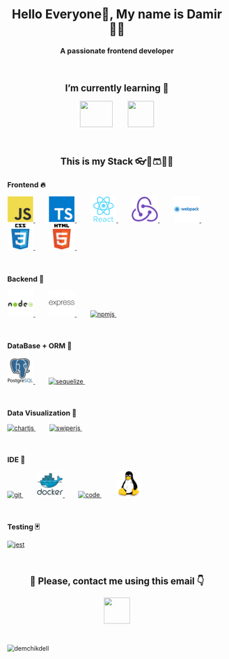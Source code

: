 <h1 align="center">Hello Everyone👋, My name is Damir 🧙‍♂️</h1>

<h3 align="center">A passionate frontend developer </h3>
<p>&nbsp;</p>




<h2 align="center">I’m currently learning 🧩</h2>
<p align='center'>
<img src="https://miro.medium.com/max/1024/1*UWpmhI3AEdFY7gjHIZH-2w.png" width="75" height="60"/> &nbsp; &nbsp; &nbsp; &nbsp;
<a href="https://www.rust-lang.org/" target="_blank" rel="noreferrer">
<img src="https://www.rust-lang.org/static/images/rust-logo-blk.svg" width="60" height="60"/> </a>
<p>&nbsp;</p>

<h2 align="center">This is my Stack 👓👔🩳🧦👟</h2>
<p align='center'>

<h3 align="left">Frontend 🔥</h3>

<a href="https://developer.mozilla.org/en-US/docs/Web/JavaScript" target="_blank" rel="noreferrer"> <img src="https://raw.githubusercontent.com/devicons/devicon/master/icons/javascript/javascript-original.svg" alt="javascript" width="60" height="60"/> </a> &nbsp; &nbsp; &nbsp; &nbsp;
<a href="https://www.typescriptlang.org/" target="_blank" rel="noreferrer"> <img src="https://raw.githubusercontent.com/devicons/devicon/master/icons/typescript/typescript-original.svg" alt="typescript" width="60" height="60"/> </a> &nbsp; &nbsp; &nbsp; &nbsp;
<a href="https://reactjs.org/" target="_blank" rel="noreferrer"> <img src="https://raw.githubusercontent.com/devicons/devicon/master/icons/react/react-original-wordmark.svg" alt="react" width="60" height="60"/> </a> &nbsp; &nbsp; &nbsp; &nbsp;
<a href="https://redux.js.org" target="_blank" rel="noreferrer"> <img src="https://raw.githubusercontent.com/devicons/devicon/master/icons/redux/redux-original.svg" alt="redux" width="60" height="60"/> </a> &nbsp; &nbsp; &nbsp; &nbsp;
<a href="https://webpack.js.org" target="_blank" rel="noreferrer"> <img src="https://raw.githubusercontent.com/devicons/devicon/d00d0969292a6569d45b06d3f350f463a0107b0d/icons/webpack/webpack-original-wordmark.svg" alt="webpack" width="60" height="60"/> </a> &nbsp; &nbsp; &nbsp; &nbsp;
<a href="https://www.w3schools.com/css/" target="_blank" rel="noreferrer"> <img src="https://raw.githubusercontent.com/devicons/devicon/master/icons/css3/css3-original-wordmark.svg" alt="css3" width="60" height="60"/> </a> &nbsp; &nbsp; &nbsp; &nbsp;
<a href="https://www.w3.org/html/" target="_blank" rel="noreferrer"> <img src="https://raw.githubusercontent.com/devicons/devicon/master/icons/html5/html5-original-wordmark.svg" alt="html5" width="60" height="60"/> </a> &nbsp; &nbsp;
<p>&nbsp;</p>



<h3 align="left">Backend 🧊</h3>


<a href="https://nodejs.org" target="_blank" rel="noreferrer"> <img src="https://raw.githubusercontent.com/devicons/devicon/master/icons/nodejs/nodejs-original-wordmark.svg" alt="nodejs" width="60" height="60"/> </a> &nbsp; &nbsp; &nbsp; &nbsp;
<a href="https://expressjs.com" target="_blank" rel="noreferrer"> <img src="https://raw.githubusercontent.com/devicons/devicon/master/icons/express/express-original-wordmark.svg" alt="express" width="60" height="60"/> </a> &nbsp; &nbsp; &nbsp; &nbsp;
<a href="https://www.npmjs.com/" target="_blank" rel="noreferrer"> <img src="https://logojinni.com/image/logos/npm.svg" alt="npmjs" width="60" height="60"/> </a> &nbsp; &nbsp;
<p>&nbsp;</p>


<h3 align="left">DataBase + ORM 🧊</h3>

<a href="https://www.postgresql.org" target="_blank" rel="noreferrer"> <img src="https://raw.githubusercontent.com/devicons/devicon/master/icons/postgresql/postgresql-original-wordmark.svg" alt="postgresql" width="60" height="60"/> </a> &nbsp; &nbsp; &nbsp; &nbsp;
<a href="https://sequelize.org" target="_blank" rel="noreferrer"> <img src="https://sequelize.org/img/logo.svg" alt="sequelize" width="60" height="60"/> </a> &nbsp; &nbsp;
<p>&nbsp;</p>

<h3 align="left">Data Visualization 🍭</h3

<a href="https://www.chartjs.org" target="_blank" rel="noreferrer"> <img src="https://www.chartjs.org/media/logo-title.svg" alt="chartjs" width="60" height="60"/> </a> &nbsp; &nbsp; &nbsp; &nbsp; 
<a href="https://swiperjs.com" target="_blank" rel="noreferrer"> <img src="https://www.drupal.org/files/styles/grid-3/public/project-images/logo_106.png?itok=L18J87vl" alt="swiperjs" width="60" height="60"/> </a> &nbsp; &nbsp;
<p>&nbsp;</p>

<h3 align="left">IDE 🌵</h3

<a href="https://git-scm.com/" target="_blank" rel="noreferrer"> <img src="https://www.vectorlogo.zone/logos/git-scm/git-scm-icon.svg" alt="git" width="60" height="60"/> </a> &nbsp; &nbsp; &nbsp; &nbsp;
<a href="https://www.docker.com/" target="_blank" rel="noreferrer"> <img src="https://raw.githubusercontent.com/devicons/devicon/master/icons/docker/docker-original-wordmark.svg" alt="docker" width="60" height="60"/> </a> &nbsp; &nbsp; &nbsp; &nbsp;
<a href="https://code.visualstudio.com/" target="_blank" rel="noreferrer"> <img src="https://upload.wikimedia.org/wikipedia/commons/thumb/9/9a/Visual_Studio_Code_1.35_icon.svg/1200px-Visual_Studio_Code_1.35_icon.svg.png" alt="code" width="60" height="60"/> </a> &nbsp; &nbsp; &nbsp; &nbsp;
<a href="https://www.linux.org/" target="_blank" rel="noreferrer"> <img src="https://raw.githubusercontent.com/devicons/devicon/master/icons/linux/linux-original.svg" alt="linux" width="60" height="60"/> </a>
<p>&nbsp;</p>

<h3 align="left">Testing 🃏</h3

<a href="https://jestjs.io" target="_blank" rel="noreferrer"> <img src="https://www.vectorlogo.zone/logos/jestjsio/jestjsio-icon.svg" alt="jest" width="40" height="40"/> </a> 
<p>&nbsp;</p>

<h2 align="center">📮 Please, contact me using this email 👇</h2>
<p align='center'>
<a href="mailto:damiryamakovjob@gmail.com" title="GMAIL">
<img src="https://play-lh.googleusercontent.com/KSuaRLiI_FlDP8cM4MzJ23ml3og5Hxb9AapaGTMZ2GgR103mvJ3AAnoOFz1yheeQBBI" width='60px' height='60px' ></a>
<p>&nbsp;</p>

 
 
 
 
 

 


 




<p align="left"> <img src="https://komarev.com/ghpvc/?username=demchikdell&label=Profile%20views&color=0e75b6&style=flat" alt="demchikdell" /> </p>

